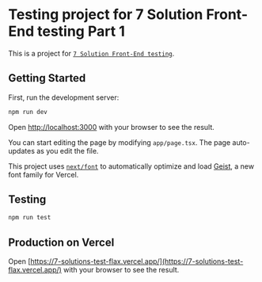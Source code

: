 # Testing project for 7 Solution Front-End testing Part 1

This is a project for [`7 Solution Front-End testing`](https://github.com/7-solutions/frontend-assignment).

## Getting Started

First, run the development server:

```bash
npm run dev
```

Open [http://localhost:3000](http://localhost:3000) with your browser to see the result.

You can start editing the page by modifying `app/page.tsx`. The page auto-updates as you edit the file.

This project uses [`next/font`](https://nextjs.org/docs/app/building-your-application/optimizing/fonts) to automatically optimize and load [Geist](https://vercel.com/font), a new font family for Vercel.

## Testing
```bash
npm run test
```

## Production on Vercel
Open [https://7-solutions-test-flax.vercel.app/](https://7-solutions-test-flax.vercel.app/) with your browser to see the result.
